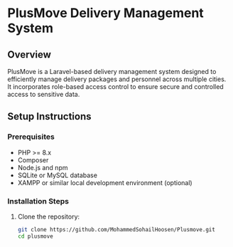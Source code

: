 # PlusMove Delivery Management System

## Overview
PlusMove is a Laravel-based delivery management system designed to efficiently manage delivery packages and personnel across multiple cities. It incorporates role-based access control to ensure secure and controlled access to sensitive data.

## Setup Instructions

### Prerequisites
- PHP >= 8.x
- Composer
- Node.js and npm
- SQLite or MySQL database
- XAMPP or similar local development environment (optional)

### Installation Steps

1. Clone the repository:
   ```bash
   git clone https://github.com/MohammedSohailHoosen/Plusmove.git
   cd plusmove
